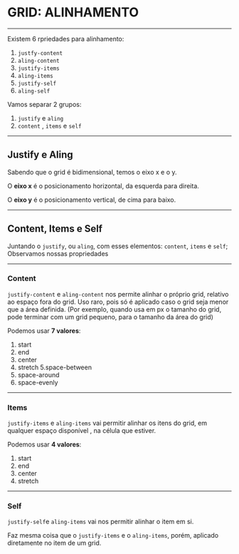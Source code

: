 # GRID: ALINHAMENTO

---

Existem 6 rpriedades para alinhamento:
1. `justfy-content`
2. `aling-content`
3. `justify-items`
4. `aling-items`
5. `justify-self`
6. `aling-self`

Vamos separar 2 grupos:
1. `justify` e `aling`
2. `content` , `items` e `self`

---

## Justify e Aling

Sabendo que o grid é bidimensional, temos o eixo x e o y.

O **eixo x** é o posicionamento horizontal, da esquerda para direita.

O **eixo y** é o posicionamento vertical, de cima para baixo.

---

## Content, Items e Self

Juntando o `justify`, ou `aling`, com esses elementos: `content`, `items` e `self`; Observamos nossas propriedades

---

### Content

`justify-content` e `aling-content` nos permite alinhar o próprio grid, relativo ao espaço fora do grid.
Uso raro, pois só é aplicado caso o grid seja menor que a área definida.
(Por exemplo, quando usa em px o tamanho do grid, pode terminar com um grid pequeno, para o tamanho da área do grid)

Podemos usar **7 valores**:
1. start
2. end
3. center
4. stretch
5.space-between
6. space-around
7. space-evenly
---

### Items

`justify-items` e `aling-items` vai  permitir alinhar os itens do grid, em qualquer espaço disponível , na célula que estiver.

Podemos usar **4 valores**:
1. start
2. end
3. center
4. stretch
---

### Self

`justify-self`e `aling-items` vai nos permitir alinhar o item em si.

Faz  mesma coisa que o `justify-items` e o `aling-items`, porém, aplicado diretamente no item de um grid.